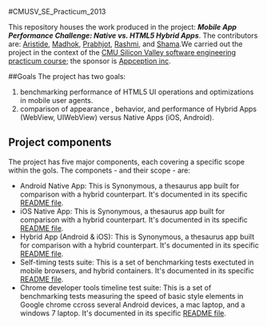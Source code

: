 #CMUSV_SE_Practicum_2013

This repository houses the work produced in the project: ***Mobile App Performance Challenge: Native vs. HTML5 Hybrid Apps***. The contributors are: [Aristide](https://github.com/Aristide1o), [Madhok](https://github.com/madhok), [Prabhjot](https://github.com/singhprabhjot), [Rashmi](https://github.com/RashmiDR), and [Shama](https://github.com/shamahoque).We carried out the project in the context of the [CMU Silicon Valley software engineering](http://www.cmu.edu/silicon-valley/academics/software-engineering/) [practicum course](http://www.cmu.edu/silicon-valley/academics/courses/96710.html); the sponsor is [Appception inc](http://www.appception.com/).


##Goals
The project has two goals:

1. benchmarking performance of HTML5 UI operations and optimizations in mobile user agents.
2. comparison of appearance , behavior, and performance of Hybrid Apps (WebView, UIWebView) versus Native Apps (iOS, Android).

## Project components
The project has five major components, each covering a specific scope within the gols. The componets - and their scope - are:

- Android Native App: This is Synonymous, a thesaurus app built for comparison with a hybrid counterpart. It's documented in its specific [README file](https://github.com/Aristide1o/CMUSV_SE_Practicum_2013/blob/master/Android_App/README.md).
- iOS Native App: This is Synonymous, a thesaurus app built for comparison with a hybrid counterpart. It's documented in its specific [README file](https://github.com/Aristide1o/CMUSV_SE_Practicum_2013/blob/master/iOS_app/README.md).
- Hybrid App (Android & iOS): This is Synonymous, a thesaurus app built for comparison with a hybrid counterpart. It's documented in its specific [README file](https://github.com/Aristide1o/CMUSV_SE_Practicum_2013/blob/master/Hybrid_app/README.md).
- Self-timing tests suite: This is a set of benchmarking tests exectuted in mobile browsers, and hybrid containers. It's documented in its specific [README file](https://github.com/Aristide1o/CMUSV_SE_Practicum_2013/blob/master/test_harness/self-timing%20test%20suite/readme.md).
- Chrome developer tools timeline test suite: This is a set of benchmarking tests measuring the speed of basic style elements in Google chrome ccross several Android devices, a mac laptop, and a windows 7 laptop. It's documented in its specific [README file](https://github.com/Aristide1o/CMUSV_SE_Practicum_2013/blob/master/test_harness/CDT_timeline_test_suite/README.md).